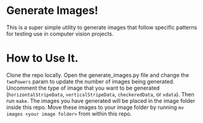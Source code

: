 Generate Images!
====

This is a super simple utility to generate images that follow specific patterns for testing use in computer vision projects. 

How to Use It.
====
Clone the repo locally. 
Open the generate_images.py file and change the `twoPowers` param to update the number of images being generated. Uncomment the type of image that you want to be generated (`horizontalStripeData`, `verticalStripeData`, `checkeredData`, or `xdata`). Then run `make`. The images you have generated will be placed in the image folder inside this repo. Move these images to your image folder by running `mv images <your image folder>` from within this repo. 